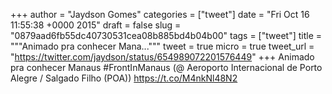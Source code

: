 
+++
author = "Jaydson Gomes"
categories = ["tweet"]
date = "Fri Oct 16 11:55:38 +0000 2015"
draft = false
slug = "0879aad6fb55dc40730531cea08b885bd4b04b00"
tags = ["tweet"]
title = """Animado pra conhecer Mana..."""
tweet = true
micro = true
tweet_url = "https://twitter.com/jaydson/status/654989072201576449"
+++
Animado pra conhecer Manaus #FrontInManaus (@ Aeroporto Internacional de Porto Alegre / Salgado Filho (POA)) https://t.co/M4nkNl48N2
